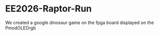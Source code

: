 # EE2026-Raptor-Run
We created a google dinosaur game on the fpga board displayed on the PmodOLEDrgb
